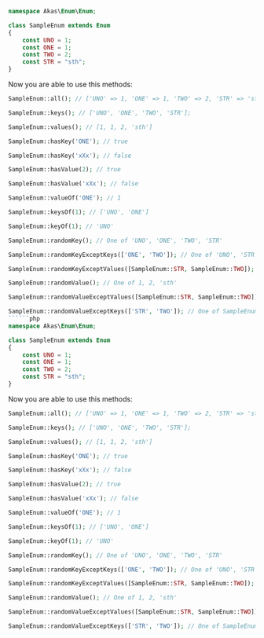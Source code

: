 ```php
namespace Akas\Enum\Enum;

class SampleEnum extends Enum
{
    const UNO = 1;
    const ONE = 1;
    const TWO = 2;
    const STR = "sth";
}
```

Now you are able to use this methods:

```php
SampleEnum::all(); // ['UNO' => 1, 'ONE' => 1, 'TWO' => 2, 'STR' => 'sth']

SampleEnum::keys(); // ['UNO', 'ONE', 'TWO', 'STR'];

SampleEnum::values(); // [1, 1, 2, 'sth']

SampleEnum::hasKey('ONE'); // true

SampleEnum::hasKey('xXx'); // false

SampleEnum::hasValue(2); // true

SampleEnum::hasValue('xXx'); // false

SampleEnum::valueOf('ONE'); // 1

SampleEnum::keysOf(1); // ['UNO', 'ONE']

SampleEnum::keyOf(1); // 'UNO'

SampleEnum::randomKey(); // One of 'UNO', 'ONE', 'TWO', 'STR'

SampleEnum::randomKeyExceptKeys(['ONE', 'TWO']); // One of 'UNO', 'STR'

SampleEnum::randomKeyExceptValues([SampleEnum::STR, SampleEnum::TWO]); // One of 'ONE', 'UNO'

SampleEnum::randomValue(); // One of 1, 2, 'sth'

SampleEnum::randomValueExceptValues([SampleEnum::STR, SampleEnum::TWO]); // One of SampleEnum::ONE, SampleEnum::UNO

SampleEnum::randomValueExceptKeys(['STR', 'TWO']); // One of SampleEnum::ONE, SampleEnum::UNO
``````php
namespace Akas\Enum\Enum;

class SampleEnum extends Enum
{
    const UNO = 1;
    const ONE = 1;
    const TWO = 2;
    const STR = "sth";
}
```

Now you are able to use this methods:

```php
SampleEnum::all(); // ['UNO' => 1, 'ONE' => 1, 'TWO' => 2, 'STR' => 'sth']

SampleEnum::keys(); // ['UNO', 'ONE', 'TWO', 'STR'];

SampleEnum::values(); // [1, 1, 2, 'sth']

SampleEnum::hasKey('ONE'); // true

SampleEnum::hasKey('xXx'); // false

SampleEnum::hasValue(2); // true

SampleEnum::hasValue('xXx'); // false

SampleEnum::valueOf('ONE'); // 1

SampleEnum::keysOf(1); // ['UNO', 'ONE']

SampleEnum::keyOf(1); // 'UNO'

SampleEnum::randomKey(); // One of 'UNO', 'ONE', 'TWO', 'STR'

SampleEnum::randomKeyExceptKeys(['ONE', 'TWO']); // One of 'UNO', 'STR'

SampleEnum::randomKeyExceptValues([SampleEnum::STR, SampleEnum::TWO]); // One of 'ONE', 'UNO'

SampleEnum::randomValue(); // One of 1, 2, 'sth'

SampleEnum::randomValueExceptValues([SampleEnum::STR, SampleEnum::TWO]); // One of SampleEnum::ONE, SampleEnum::UNO

SampleEnum::randomValueExceptKeys(['STR', 'TWO']); // One of SampleEnum::ONE, SampleEnum::UNO
```